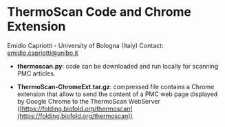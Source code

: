 # ThermoScan Code and Chrome Extension
Emidio Capriotti - University of Bologna (Italy)
Contact: emidio.capriotti@unibo.it

 - **thermoscan.py**: code can be downloaded and run locally for scanning PMC articles.

 - **ThermoScan-ChromeExt.tar.gz**: compressed file contains a Chrome extension that 
allow to send the content of a PMC web page displayed by Google Chrome 
to the ThermoScan WebServer ([https://folding.biofold.org/thermoscan](https://folding.biofold.org/thermoscan))
